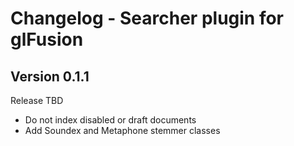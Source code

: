 # Changelog - Searcher plugin for glFusion

## Version 0.1.1
Release TBD
- Do not index disabled or draft documents
- Add Soundex and Metaphone stemmer classes
